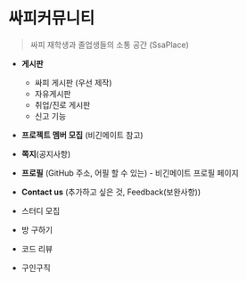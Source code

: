 # 싸피커뮤니티

> 싸피 재학생과 졸업생들의 소통 공간 (SsaPlace)

- **게시판**

  - 싸피 게시판 (우선 제작)
  - 자유게시판
  - 취업/진로 게시판
  - 신고 기능

  

- **프로젝트 멤버 모집** (비긴메이트 참고)

  

- **쪽지**(공지사항)

  

- **프로필** (GitHub 주소, 어필 할 수 있는) - 비긴메이트 프로필 페이지

  

- **Contact us** (추가하고 싶은 것, Feedback(보완사항))



- 스터디 모집

- 방 구하기

- 코드 리뷰
- 구인구직